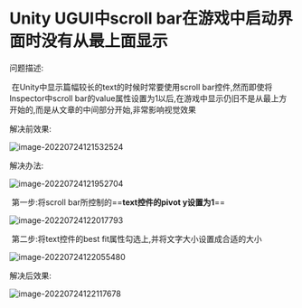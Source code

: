 # Unity UGUI中scroll bar在游戏中启动界面时没有从最上面显示



问题描述:

​	在Unity中显示篇幅较长的text的时候时常要使用scroll bar控件,然而即使将Inspector中scroll bar的value属性设置为1以后,在游戏中显示仍旧不是从最上方开始的,而是从文章的中间部分开始,非常影响视觉效果

解决前效果:

![image-20220724121532524](https://jupiter-typora-pic.oss-cn-shanghai.aliyuncs.com/image-20220724121532524.png)

解决办法:

![image-20220724121952704](https://jupiter-typora-pic.oss-cn-shanghai.aliyuncs.com/image-20220724121952704.png)

​	第一步:将scroll bar所控制的==**text控件的pivot y设置为1**==

![image-20220724122017793](https://jupiter-typora-pic.oss-cn-shanghai.aliyuncs.com/image-20220724122017793.png)

​	第二步:将text控件的best fit属性勾选上,并将文字大小设置成合适的大小

![image-20220724122055480](https://jupiter-typora-pic.oss-cn-shanghai.aliyuncs.com/image-20220724122055480.png)

解决后效果:

![image-20220724122117678](https://jupiter-typora-pic.oss-cn-shanghai.aliyuncs.com/image-20220724122117678.png)